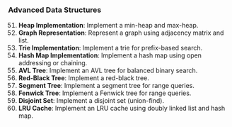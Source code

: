 
### Advanced Data Structures
51. **Heap Implementation**: Implement a min-heap and max-heap.
52. **Graph Representation**: Represent a graph using adjacency matrix and list.
53. **Trie Implementation**: Implement a trie for prefix-based search.
54. **Hash Map Implementation**: Implement a hash map using open addressing or chaining.
55. **AVL Tree**: Implement an AVL tree for balanced binary search.
56. **Red-Black Tree**: Implement a red-black tree.
57. **Segment Tree**: Implement a segment tree for range queries.
58. **Fenwick Tree**: Implement a Fenwick tree for range queries.
59. **Disjoint Set**: Implement a disjoint set (union-find).
60. **LRU Cache**: Implement an LRU cache using doubly linked list and hash map.
